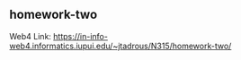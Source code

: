 ## homework-two

Web4 Link: https://in-info-web4.informatics.iupui.edu/~jtadrous/N315/homework-two/
